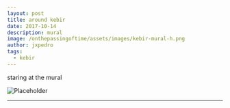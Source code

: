 ```yaml
---
layout: post
title: around kebir
date: 2017-10-14
description: mural
image: /onthepassingoftime/assets/images/kebir-mural-h.png
author: jxpedro
tags: 
  - kebir
---
```

<p >staring at the mural</p>

![Placeholder](/onthepassingoftime/assets/images/kebir-mural.jpg)

<p></p>

<hr/>
